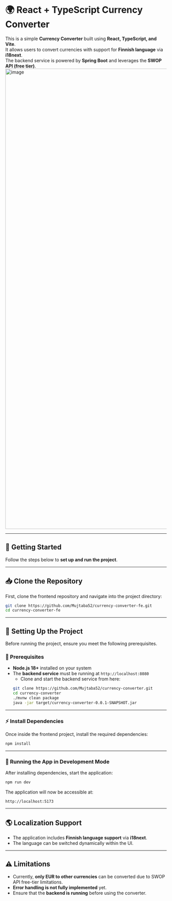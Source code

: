 # 🌍 React + TypeScript Currency Converter

This is a simple **Currency Converter** built using **React, TypeScript, and Vite**.  
It allows users to convert currencies with support for **Finnish language** via **i18next**.  
The backend service is powered by **Spring Boot** and leverages the **SWOP API (free tier)**.  
<img width="1432" alt="image" src="https://github.com/user-attachments/assets/1841b0ae-8276-4648-accd-15bf16a607df" />


---

## 🚀 Getting Started

Follow the steps below to **set up and run the project**.

---

## 📥 Clone the Repository

First, clone the frontend repository and navigate into the project directory:

```sh
git clone https://github.com/Mujtaba52/currency-converter-fe.git
cd currency-converter-fe
```

---

## 🔧 Setting Up the Project

Before running the project, ensure you meet the following prerequisites.

### **📌 Prerequisites**
- **Node.js 18+** installed on your system  
- The **backend service** must be running at `http://localhost:8080`  
  - Clone and start the backend service from here:  
  ```sh
  git clone https://github.com/Mujtaba52/currency-converter.git
  cd currency-converter
  ./mvnw clean package
  java -jar target/currency-converter-0.0.1-SNAPSHOT.jar
  ```

---

### **⚡ Install Dependencies**
Once inside the frontend project, install the required dependencies:

```sh
npm install
```

---

### **🚀 Running the App in Development Mode**
After installing dependencies, start the application:

```sh
npm run dev
```

The application will now be accessible at:  
```
http://localhost:5173
```

---

## 🌎 **Localization Support**
- The application includes **Finnish language support** via **i18next**.  
- The language can be switched dynamically within the UI.  

---

## ⚠️ **Limitations**
- Currently, **only EUR to other currencies** can be converted due to SWOP API free-tier limitations.  
- **Error handling is not fully implemented** yet.  
- Ensure that the **backend is running** before using the converter.  


